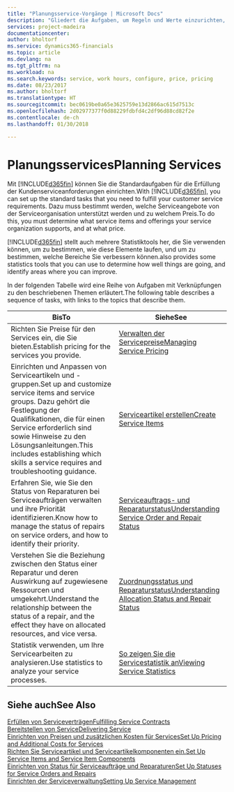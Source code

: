 ```yaml
---
title: "Planungsservice-Vorgänge | Microsoft Docs"
description: "Gliedert die Aufgaben, um Regeln und Werte einzurichten, um Ihre Servicerichtlinien und Arbeitsgänge zu definieren."
services: project-madeira
documentationcenter: 
author: bholtorf
ms.service: dynamics365-financials
ms.topic: article
ms.devlang: na
ms.tgt_pltfrm: na
ms.workload: na
ms.search.keywords: service, work hours, configure, price, pricing
ms.date: 08/23/2017
ms.author: bholtorf
ms.translationtype: HT
ms.sourcegitcommit: bec0619be0a65e3625759e13d2866ac615d7513c
ms.openlocfilehash: 2d02977377f0d88229fdbfd4c2df96d88cd82f2e
ms.contentlocale: de-ch
ms.lasthandoff: 01/30/2018

---
```

# <a name="planning-services"></a><span data-ttu-id="e428b-103">Planungsservices</span><span class="sxs-lookup"><span data-stu-id="e428b-103">Planning Services</span></span>
<span data-ttu-id="e428b-104">Mit [!INCLUDE[d365fin](includes/d365fin_md.md)] können Sie die Standardaufgaben für die Erfüllung der Kundenserviceanforderungen einrichten.</span><span class="sxs-lookup"><span data-stu-id="e428b-104">With [!INCLUDE[d365fin](includes/d365fin_md.md)], you can set up the standard tasks that you need to fulfill your customer service requirements.</span></span> <span data-ttu-id="e428b-105">Dazu muss bestimmt werden, welche Serviceangebote von der Serviceorganisation unterstützt werden und zu welchem Preis.</span><span class="sxs-lookup"><span data-stu-id="e428b-105">To do this, you must determine what service items and offerings your service organization supports, and at what price.</span></span>   

[!INCLUDE[d365fin](includes/d365fin_md.md)] <span data-ttu-id="e428b-106"> stellt auch mehrere Statistiktools her, die Sie verwenden können, um zu bestimmen, wie diese Elemente laufen, und um zu bestimmen, welche Bereiche Sie verbessern können.</span><span class="sxs-lookup"><span data-stu-id="e428b-106">also provides some statistics tools that you can use to determine how well things are going, and identify areas where you can improve.</span></span>
  
<span data-ttu-id="e428b-107">In der folgenden Tabelle wird eine Reihe von Aufgaben mit Verknüpfungen zu den beschriebenen Themen erläutert.</span><span class="sxs-lookup"><span data-stu-id="e428b-107">The following table describes a sequence of tasks, with links to the topics that describe them.</span></span>   
  
|<span data-ttu-id="e428b-108">**Bis**</span><span class="sxs-lookup"><span data-stu-id="e428b-108">**To**</span></span>|<span data-ttu-id="e428b-109">**Siehe**</span><span class="sxs-lookup"><span data-stu-id="e428b-109">**See**</span></span>|  
|------------|-------------|  
|<span data-ttu-id="e428b-110">Richten Sie Preise für den Services ein, die Sie bieten.</span><span class="sxs-lookup"><span data-stu-id="e428b-110">Establish pricing for the services you provide.</span></span>|[<span data-ttu-id="e428b-111">Verwalten der Servicepreise</span><span class="sxs-lookup"><span data-stu-id="e428b-111">Managing Service Pricing</span></span>](service-service-price-management.md)|
|<span data-ttu-id="e428b-112">Einrichten und Anpassen von Serviceartikeln und -gruppen.</span><span class="sxs-lookup"><span data-stu-id="e428b-112">Set up and customize service items and service groups.</span></span> <span data-ttu-id="e428b-113">Dazu gehört die Festlegung der Qualifikationen, die für einen Service erforderlich sind sowie Hinweise zu den Lösungsanleitungen.</span><span class="sxs-lookup"><span data-stu-id="e428b-113">This includes establishing which skills a service requires and troubleshooting guidance.</span></span>| [<span data-ttu-id="e428b-114">Serviceartikel erstellen</span><span class="sxs-lookup"><span data-stu-id="e428b-114">Create Service Items</span></span>](service-how-to-create-service-items.md)|  
|<span data-ttu-id="e428b-115">Erfahren Sie, wie Sie den Status von Reparaturen bei Serviceaufträgen verwalten und ihre Priorität identifizieren.</span><span class="sxs-lookup"><span data-stu-id="e428b-115">Know how to manage the status of repairs on service orders, and how to identify their priority.</span></span>|[<span data-ttu-id="e428b-116">Serviceauftrags- und Reparaturstatus</span><span class="sxs-lookup"><span data-stu-id="e428b-116">Understanding Service Order and Repair Status</span></span>](service-service-order-status-and-repair-status.md)|  
|<span data-ttu-id="e428b-117">Verstehen Sie die Beziehung zwischen den Status einer Reparatur und deren Auswirkung auf zugewiesene Ressourcen und umgekehrt.</span><span class="sxs-lookup"><span data-stu-id="e428b-117">Understand the relationship between the status of a repair, and the effect they have on allocated resources, and vice versa.</span></span>|[<span data-ttu-id="e428b-118">Zuordnungsstatus und Reparaturstatus</span><span class="sxs-lookup"><span data-stu-id="e428b-118">Understanding Allocation Status and Repair Status</span></span>](service-allocation-status-and-repair-status.md)|  
|<span data-ttu-id="e428b-119">Statistik verwenden, um Ihre Servicearbeiten zu analysieren.</span><span class="sxs-lookup"><span data-stu-id="e428b-119">Use statistics to analyze your service processes.</span></span> | [<span data-ttu-id="e428b-120">So zeigen Sie die Servicestatistik an</span><span class="sxs-lookup"><span data-stu-id="e428b-120">Viewing Service Statistics</span></span>](service-service-statistics.md) |

## <a name="see-also"></a><span data-ttu-id="e428b-121">Siehe auch</span><span class="sxs-lookup"><span data-stu-id="e428b-121">See Also</span></span>
[<span data-ttu-id="e428b-122">Erfüllen von Serviceverträgen</span><span class="sxs-lookup"><span data-stu-id="e428b-122">Fulfilling Service Contracts</span></span>](service-fulfill-service-contracts.md)  
[<span data-ttu-id="e428b-123">Bereitstellen von Service</span><span class="sxs-lookup"><span data-stu-id="e428b-123">Delivering Service</span></span>](service-deliver-service.md)  
[<span data-ttu-id="e428b-124">Einrichten von Preisen und zusätzlichen Kosten für Services</span><span class="sxs-lookup"><span data-stu-id="e428b-124">Set Up Pricing and Additional Costs for Services</span></span>](service-how-setup-service-costs-pricing.md)  
[<span data-ttu-id="e428b-125">Richten Sie Serviceartikel und Serviceartikelkomponenten ein.</span><span class="sxs-lookup"><span data-stu-id="e428b-125">Set Up Service Items and Service Item Components</span></span>](service-how-setup-service-items.md)  
[<span data-ttu-id="e428b-126">Einrichten von Status für Serviceaufträge und Reparaturen</span><span class="sxs-lookup"><span data-stu-id="e428b-126">Set Up Statuses for Service Orders and Repairs</span></span>](service-order-repair-status.md)  
[<span data-ttu-id="e428b-127">Einrichten der Serviceverwaltung</span><span class="sxs-lookup"><span data-stu-id="e428b-127">Setting Up Service Management</span></span>](service-setup-service.md)  

